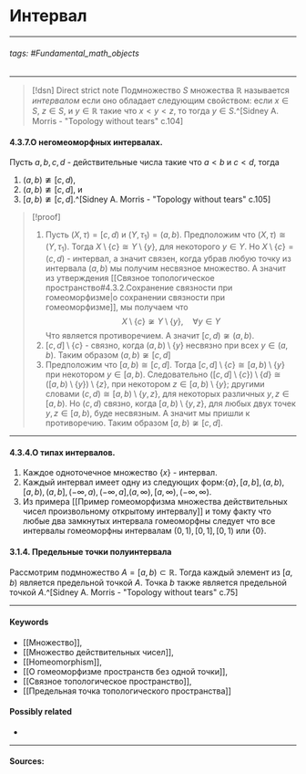 # Интервал
***
###### tags: #Fundamental_math_objects  
***
>[!dsn] Direct strict note
>Подмножество $S$ множества $\mathbb{R}$ называется *интервалом* если оно обладает следующим свойством: если $x\in S$, $z\in S$, и $y\in\mathbb{R}$ такие что $x<y<z$, то тогда $y\in S$.^[Sidney A. Morris - "Topology without tears" c.104]

#### 4.3.7.О негомеоморфных интервалах.
Пусть $a,b,c,d$ - действительные числа такие что $a<b$ и $c<d$, тогда
1. $(a,b)\ncong[c,d)$,
2. $(a,b)\ncong[c,d]$, и
3. $[a,b)\ncong[c,d]$.^[Sidney A. Morris - "Topology without tears" c.105]

>[!proof]
>1. Пусть $(X,\tau)=[c,d)$ и $(Y,\tau_{1})=(a,b)$. Предположим что $(X,\tau)\cong(Y,\tau_{1})$. Тогда $X\setminus\{c\}\cong Y\setminus\{y\}$, для некоторого $y\in Y$. Но $X\setminus\{c\}=(c,d)$ - интервал, а значит связен, когда убрав любую точку из интервала $(a,b)$ мы получим несвязное множество. А значит из утверждения [[Связное топологическое пространство#4.3.2.Сохранение связности при гомеоморфизме|о сохранении связности при гомеоморфизме]], мы получаем что $$X\setminus\{c\}\not\cong Y\setminus\{y\},\quad\forall y\in Y$$ Что является противоречием. А значит $[c,d)\not\cong(a,b)$.
>2. $[c,d]\setminus\{c\}$ - связно, когда $(a,b)\setminus\{y\}$ несвязно при всех $y\in(a,b)$. Таким образом $(a,b)\not\cong[c,d]$
>3. Предположим что $[a,b)\cong[c,d]$. Тогда $[c,d]\setminus\{c\}\cong[a,b)\setminus\{y\}$ при некотором $y\in [a,b)$. Следовательно $([c,d]\setminus\{c\})\setminus\{d\}\cong([a,b)\setminus\{y\})\setminus\{z\}$, при некотором $z\in[a,b)\setminus\{y\}$; другими словами $(c,d)\cong[a,b)\setminus\{y,z\}$, для некоторых различных $y,z\in[a,b)$. Но $(c,d)$ связно, когда $[a,b)\setminus\{y,z\}$, для любых двух точек $y,z\in[a,b)$, буде несвязным. А значит мы пришли к противоречию. Таким образом $[a,b)\not\cong[c,d]$.
***
#### 4.3.4.О типах интервалов.
1. Каждое одноточечное множество $\{x\}$ - интервал.
2. Каждый интервал имеет одну из следующих форм:$\{a\},[a,b],(a,b),[a,b),(a,b],(-\infty,a),(-\infty,a]$,$(a,\infty),[a,\infty),(-\infty,\infty)$.
3. Из примера [[Пример гомеоморфизма множества действительных чисел произвольному открытому интервалу]] и тому факту что любые два замкнутых интервала гомеоморфны следует что все интервалы гомеоморфны интервалам $(0,1),[0,1],[0,1)$ или $\{0\}$.

#### 3.1.4. Предельные точки полуинтервала
Рассмотрим подмножество $A=[a,b)\subset\mathbb{R}$. Тогда каждый элемент из $[a,b)$ является предельной точкой $A$. Точка $b$ также является предельной точкой $A$.^[Sidney A. Morris - "Topology without tears" c.75]

***
#### Keywords
- [[Множество]],
- [[Множество действительных чисел]],
- [[Homeomorphism]],
- [[О гомеоморфизме пространств без одной точки]],
- [[Связное топологическое пространство]],
- [[Предельная точка топологического пространства]]
#### Possibly related
- 
***
#### Sources:
